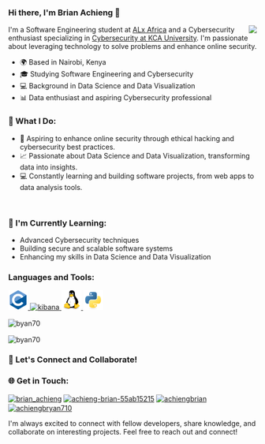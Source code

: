 ### Hi there, I'm Brian Achieng 👋

<img src="https://miro.medium.com/v2/resize:fit:1400/0*yaB8KR5Jyklmkn-g.gif" align="right">

I'm a Software Engineering student at [ALx Africa](https://www.alx.com/) and a Cybersecurity enthusiast specializing in [Cybersecurity at KCA University](https://www.kca.ac.ke/). I'm passionate about leveraging technology to solve problems and enhance online security.

- 🌍 Based in Nairobi, Kenya
- 🎓 Studying Software Engineering and Cybersecurity
- 💻 Background in Data Science and Data Visualization
- 📊 Data enthusiast and aspiring Cybersecurity professional

### 🌟 What I Do:

- 🔐 Aspiring to enhance online security through ethical hacking and cybersecurity best practices.
- 📈 Passionate about Data Science and Data Visualization, transforming data into insights.
- 💻 Constantly learning and building software projects, from web apps to data analysis tools.


<img scr="https://d1m75rqqgidzqn.cloudfront.net/wp-data/2019/09/11134058/What-is-data-science-2.jpg" align="center">

### 🌱 I'm Currently Learning:

- Advanced Cybersecurity techniques
- Building secure and scalable software systems
- Enhancing my skills in Data Science and Data Visualization


<h3 align="left">Languages and Tools:</h3>
<p align="left"> <a href="https://www.cprogramming.com/" target="_blank" rel="noreferrer"> <img src="https://raw.githubusercontent.com/devicons/devicon/master/icons/c/c-original.svg" alt="c" width="40" height="40"/> </a> <a href="https://www.elastic.co/kibana" target="_blank" rel="noreferrer"> <img src="https://www.vectorlogo.zone/logos/elasticco_kibana/elasticco_kibana-icon.svg" alt="kibana" width="40" height="40"/> </a> <a href="https://www.linux.org/" target="_blank" rel="noreferrer"> <img src="https://raw.githubusercontent.com/devicons/devicon/master/icons/linux/linux-original.svg" alt="linux" width="40" height="40"/> </a> <a href="https://www.python.org" target="_blank" rel="noreferrer"> <img src="https://raw.githubusercontent.com/devicons/devicon/master/icons/python/python-original.svg" alt="python" width="40" height="40"/> </a> </p>

<p><img align="center" src="https://github-readme-stats.vercel.app/api/top-langs?username=byan70&show_icons=true&locale=en&layout=compact" alt="byan70" /></p>

<p><img align="center" src="https://github-readme-streak-stats.herokuapp.com/?user=byan70&" alt="byan70" /></p>

### 💬 Let's Connect and Collaborate!

### 🌐 Get in Touch:
<p align="left">
<a href="https://twitter.com/brian_achieng" target="blank"><img align="center" src="https://raw.githubusercontent.com/rahuldkjain/github-profile-readme-generator/master/src/images/icons/Social/twitter.svg" alt="brian_achieng" height="30" width="40" /></a>
<a href="https://linkedin.com/in/achieng-brian-55ab15215" target="blank"><img align="center" src="https://raw.githubusercontent.com/rahuldkjain/github-profile-readme-generator/master/src/images/icons/Social/linked-in-alt.svg" alt="achieng-brian-55ab15215" height="30" width="40" /></a>
<a href="https://kaggle.com/achiengbrian" target="blank"><img align="center" src="https://raw.githubusercontent.com/rahuldkjain/github-profile-readme-generator/master/src/images/icons/Social/kaggle.svg" alt="achiengbrian" height="30" width="40" /></a>
<a href="https://www.hackerrank.com/achiengbryan710" target="blank"><img align="center" src="https://raw.githubusercontent.com/rahuldkjain/github-profile-readme-generator/master/src/images/icons/Social/hackerrank.svg" alt="achiengbryan710" height="30" width="40" /></a>
</p>
I'm always excited to connect with fellow developers, share knowledge, and collaborate on interesting projects. Feel free to reach out and connect!

